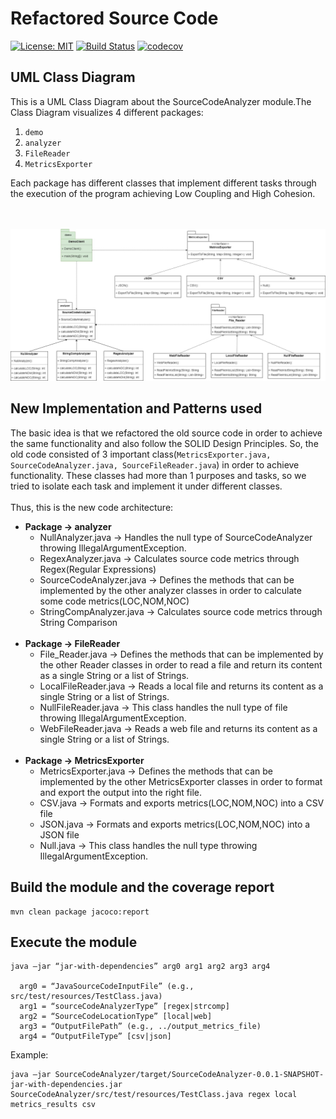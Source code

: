 # Refactored Source Code

[![License: MIT](https://img.shields.io/badge/License-MIT-yellow.svg)](https://opensource.org/licenses/MIT)
[![Build Status](https://app.travis-ci.com/Philippos01/Lab_Assignments.svg?token=2QmbXKzpQWFaJg2jpR36&branch=development)](https://app.travis-ci.com/Philippos01/Lab_Assignments)
[![codecov](https://codecov.io/gh/Philippos01/Lab_Assignments/branch/development/graph/badge.svg?token=R5DGGPMKUA)](https://codecov.io/gh/Philippos01/Lab_Assignments)

## UML Class Diagram


This is a UML Class Diagram about the SourceCodeAnalyzer module.The Class Diagram visualizes 4 different packages:
1. ```demo```
2. ```analyzer```
3. ```FileReader```
4. ```MetricsExporter``` 

Each package has different classes that implement different tasks through the execution of the program achieving Low Coupling and High Cohesion.
<br>
<br>
<br>

<img src="../images/Class-Diagram.jpg"/>


## New Implementation and Patterns used

The basic idea is that we refactored the old source code in order to achieve the same functionality and also follow the SOLID Design Principles.
So, the old code consisted of 3 important class(```MetricsExporter.java, SourceCodeAnalyzer.java, SourceFileReader.java```) in order to achieve functionality.
These classes had more than 1 purposes and tasks, so we tried to isolate each task and implement it under different classes. <br><br>
Thus, this is the new code architecture:

* **Package &#8594; analyzer**
  * NullAnalyzer.java &#8594; Handles the null type of SourceCodeAnalyzer throwing IllegalArgumentException.
  * RegexAnalyzer.java &#8594; Calculates source code metrics through Regex(Regular Expressions)
  * SourceCodeAnalyzer.java &#8594; Defines the methods that can be implemented by the other analyzer classes in order to calculate some code metrics(LOC,NOM,NOC)
  * StringCompAnalyzer.java &#8594; Calculates source code metrics through String Comparison
<br><br>
* **Package &#8594; FileReader**
  * File_Reader.java &#8594; Defines the methods that can be implemented by the other Reader classes in order to  read a file and return its content as a single String or a list of Strings.
  * LocalFileReader.java &#8594; Reads a local file and returns its content as a single String or a list of Strings.
  * NullFileReader.java &#8594; This class handles the null type of file throwing IllegalArgumentException.
  * WebFileReader.java &#8594; Reads a web file and returns its content as a single String or a list of Strings.
<br><br>
* **Package &#8594; MetricsExporter**
  * MetricsExporter.java &#8594; Defines the methods that can be implemented by the other MetricsExporter classes in order to format and export the output into the right file.
  * CSV.java &#8594; Formats and exports metrics(LOC,NOM,NOC) into a CSV file
  * JSON.java &#8594; Formats and exports metrics(LOC,NOM,NOC) into a JSON file
  * Null.java &#8594; This class handles the null type throwing IllegalArgumentException.

## Build the module and the coverage report
```
mvn clean package jacoco:report
```

## Execute the module

```
java –jar “jar-with-dependencies” arg0 arg1 arg2 arg3 arg4

  arg0 = “JavaSourceCodeInputFile” (e.g., src/test/resources/TestClass.java)
  arg1 = “sourceCodeAnalyzerType” [regex|strcomp]
  arg2 = “SourceCodeLocationType” [local|web]
  arg3 = “OutputFilePath” (e.g., ../output_metrics_file)
  arg4 = “OutputFileType” [csv|json]
```
Example:
```
java –jar SourceCodeAnalyzer/target/SourceCodeAnalyzer-0.0.1-SNAPSHOT-jar-with-dependencies.jar SourceCodeAnalyzer/src/test/resources/TestClass.java regex local metrics_results csv
```